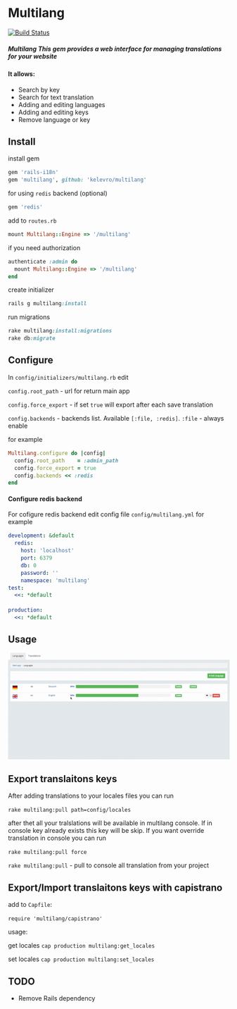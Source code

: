 # Multilang

[![Build Status](https://travis-ci.org/kelevro/multilang.svg?branch=master)](https://travis-ci.org/kelevro/multilang)

##### Multilang This gem provides a web interface for managing translations for your website

#### It allows:

* Search by key
* Search for text translation
* Adding and editing languages
* Adding and editing keys
* Remove language or key

## Install

install gem

```ruby
gem 'rails-i18n'
gem 'multilang', github: 'kelevro/multilang'
```
for using `redis` backend (optional)
```ruby
gem 'redis'
```

add to `routes.rb`

```ruby
mount Multilang::Engine => '/multilang'
```
if you need authorization

```ruby
authenticate :admin do
  mount Multilang::Engine => '/multilang'
end
```

create initializer

```ruby
rails g multilang:install
```

run migrations

```ruby
rake multilang:install:migrations
rake db:migrate
```

## Configure
In
`config/initializers/multilang.rb`
edit

`config.root_path` - url for return main app

`config.force_export` - if set `true` will export after each save translation

`config.backends` -   backends list. Available `[:file, :redis]`. `:file` - always enable

for example

```ruby
Multilang.configure do |config|
  config.root_path    = :admin_path
  config.force_export = true
  config.backends << :redis
end
```

#### Configure redis backend
For cofigure redis backend edit config file `config/multilang.yml`
for example
```yml
development: &default
  redis:
    host: 'localhost'
    port: 6379
    db: 0
    password: ''
    namespace: 'multilang'
test:
  <<: *default

production:
  <<: *default
```

## Usage

![Usage](vendor/assets/images/use.gif)

## Export translaitons keys

After adding translations to your locales files you can run

`rake multilang:pull path=config/locales`

after thet all your tralslations will be available in multilang console. If in console key already exists this key will be skip. If you want override translation in console you can run

`rake multilang:pull force`


`rake multilang:pull` - pull to console all translation from your project


## Export/Import translaitons keys with capistrano

add to `Capfile`:

`require 'multilang/capistrano'`

usage:

get locales `cap production multilang:get_locales`

set locales `cap production multilang:set_locales`

## TODO
* Remove Rails dependency
